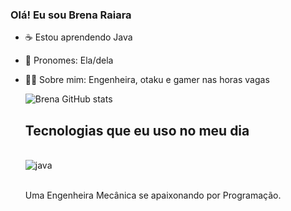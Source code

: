 ### Olá! Eu sou Brena Raiara

- ☕ Estou aprendendo Java
- 🌈 Pronomes: Ela/dela
- 🐱‍👤 Sobre mim: Engenheira, otaku e gamer nas horas vagas

  ![Brena GitHub stats](https://github-readme-stats.vercel.app/api?username=brenaraiara&show_icons=true&theme=radical)

  ## Tecnologias que eu uso no meu dia
  <div style="display: inli8ne_block"><br/>
     <img align="center" alt="java" src="https://img.shields.io/badge/Java-ED8B00?style=for-the-badge&logo=openjdk&logoColor=white"/>
  </div><br/>

  Uma Engenheira Mecânica se apaixonando por Programação.
